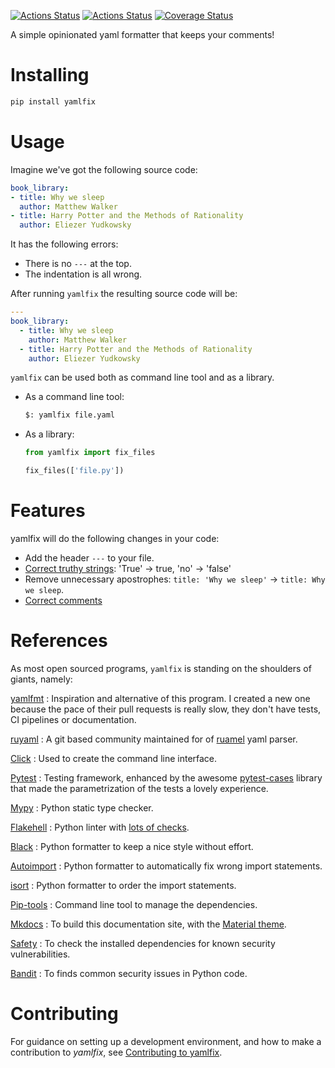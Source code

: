 [![Actions Status](https://github.com/lyz-code/yamlfix/workflows/Tests/badge.svg)](https://github.com/lyz-code/yamlfix/actions)
[![Actions Status](https://github.com/lyz-code/yamlfix/workflows/Build/badge.svg)](https://github.com/lyz-code/yamlfix/actions)
[![Coverage Status](https://coveralls.io/repos/github/lyz-code/yamlfix/badge.svg?branch=master)](https://coveralls.io/github/lyz-code/yamlfix?branch=master)

A simple opinionated yaml formatter that keeps your comments!

# Installing

```bash
pip install yamlfix
```

# Usage

Imagine we've got the following source code:

```yaml
book_library:
- title: Why we sleep
  author: Matthew Walker
- title: Harry Potter and the Methods of Rationality
  author: Eliezer Yudkowsky
```

It has the following errors:

* There is no `---` at the top.
* The indentation is all wrong.

After running `yamlfix` the resulting source code will be:

```yaml
---
book_library:
  - title: Why we sleep
    author: Matthew Walker
  - title: Harry Potter and the Methods of Rationality
    author: Eliezer Yudkowsky
```

`yamlfix` can be used both as command line tool and as a library.

* As a command line tool:

    ```bash
    $: yamlfix file.yaml
    ```

* As a library:

    ```python
    from yamlfix import fix_files

    fix_files(['file.py'])
    ```

# Features

yamlfix will do the following changes in your code:

* Add the header `---` to your file.
* [Correct truthy
    strings](https://yamllint.readthedocs.io/en/stable/rules.html#module-yamllint.rules.truthy):
    'True' -> true, 'no' -> 'false'
* Remove unnecessary apostrophes: `title: 'Why we sleep'` -> `title: Why we sleep`.
* [Correct comments](https://yamllint.readthedocs.io/en/stable/rules.html#module-yamllint.rules.comments)

# References

As most open sourced programs, `yamlfix` is standing on the shoulders of
giants, namely:

[yamlfmt](https://github.com/mmlb/yamlfmt)
: Inspiration and alternative of this program. I created a new one because the
    pace of their pull requests is really slow, they don't have tests, CI pipelines
    or documentation.

[ruyaml](https://github.com/pycontribs/ruyaml)
: A git based community maintained for of
[ruamel](https://yaml.readthedocs.io/en/latest/) yaml parser.

[Click](https://click.palletsprojects.com/)
: Used to create the command line interface.

[Pytest](https://docs.pytest.org/en/latest)
: Testing framework, enhanced by the awesome
    [pytest-cases](https://smarie.github.io/python-pytest-cases/) library that made
    the parametrization of the tests a lovely experience.

[Mypy](https://mypy.readthedocs.io/en/stable/)
: Python static type checker.

[Flakehell](https://github.com/life4/flakehell)
: Python linter with [lots of
    checks](https://lyz-code.github.io/blue-book/devops/flakehell/#plugins).

[Black](https://black.readthedocs.io/en/stable/)
: Python formatter to keep a nice style without effort.

[Autoimport](https://github.com/lyz-code/autoimport)
: Python formatter to automatically fix wrong import statements.

[isort](https://github.com/timothycrosley/isort)
: Python formatter to order the import statements.

[Pip-tools](https://github.com/jazzband/pip-tools)
: Command line tool to manage the dependencies.

[Mkdocs](https://www.mkdocs.org/)
: To build this documentation site, with the
[Material theme](https://squidfunk.github.io/mkdocs-material).

[Safety](https://github.com/pyupio/safety)
: To check the installed dependencies for known security vulnerabilities.

[Bandit](https://bandit.readthedocs.io/en/latest/)
: To finds common security issues in Python code.

# Contributing

For guidance on setting up a development environment, and how to make
a contribution to *yamlfix*, see [Contributing to
yamlfix](https://lyz-code.github.io/yamlfix/contributing).
